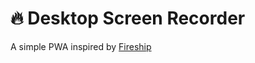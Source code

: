 # 🔥 Desktop Screen Recorder

A simple PWA inspired by [Fireship](https://www.youtube.com/watch?v=3yqDxhR2XxE)